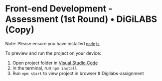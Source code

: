 # Front-end Development - Assessment (1st Round) • DiGiLABS (Copy)

Note: Please ensure you have installed <code><a href="https://nodejs.org/en/download/">nodejs</a></code>

To preview and run the project on your device:

1. Open project folder in <a href="https://code.visualstudio.com/download">Visual Studio Code</a>
2. In the terminal, run `npm install`
3. Run `npm start` to view project in browser
#   D i g i l a b s - a s s i g n m e n t  
 